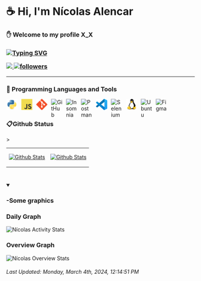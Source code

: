 # ☕ Hi, I'm Nícolas Alencar 

<p align="left">
<h3>✋ Welcome to my profile X_X<h3>
  <a href="https://git.io/typing-svg">
    <img src="https://readme-typing-svg.demolab.com?font=Fira+Code&pause=1000&color=775FF7&random=false&width=550&height=45&lines=A+Graduating+ADS+Studant;An+Systems+Developer+in+continuous+learning;A+cybersecurity+aprentice+in+love+with+pentesting;A+Life+long+studant" alt="Typing SVG" /></a>
</p>


<p align="left">
  <a href="https://www.linkedin.com/in/nícolas-alencar-de-araújo-519344249/" target="_blank">
    <img src="https://img.shields.io/badge/-LinkedIn-%230077B5?style=for-the-badge&logo=linkedin&logoColor=white" target="_blank">
  </a> 

  <a href="https://github.com/Nicolas-A-Araujo?tab=followers">
    <img alt="followers" title="Follow me on Github" src="https://custom-icon-badges.demolab.com/github/followers/Nicolas-A-Araujo?color=673FCF&labelColor=542DB5&style=for-the-badge&logo=person-add&label=Follow&logoColor=white"/>
  </a>
</p>

___

### 📌 Programming Languages and Tools
    
<p >
  <a href="https://python.org/"><img align="left" alt="Python" width="30px" style="padding-right:10px;" src="https://raw.githubusercontent.com/devicons/devicon/master/icons/python/python-original.svg"/></a>
  <a href="https://developer.mozilla.org/en-US/docs/Web/JavaScript"><img align="left" alt="Javascript" width="30px" style="padding-right:10px;" src="https://raw.githubusercontent.com/devicons/devicon/master/icons/javascript/javascript-original.svg"/></a>
  <a href="https://git-scm.com/"><img align="left" alt="Git" width="30px" style="padding-right:10px;" src="https://raw.githubusercontent.com/devicons/devicon/master/icons/git/git-original.svg"/></a>
  <a href="https://github.com/"><img align="left" alt="GitHub" width="30px" style="padding-right:10px;" src="https://user-images.githubusercontent.com/3369400/139447912-e0f43f33-6d9f-45f8-be46-2df5bbc91289.png"/></a>
  <a href="https://www.insomnia.rest/"><img align="left" alt="Insomnia" width="30px" style="padding-right:10px;" src="https://cdn.simpleicons.org/insomnia"/></a>
  <a href="https://www.postman.com/"><img align="left" alt="Postman" width="30px" style="padding-right:10px;" src="https://cdn.simpleicons.org/postman"/></a>
  <a href="https://code.visualstudio.com/"><img align="left" alt="VSCode" width="30px" style="padding-right:10px;" src="https://raw.githubusercontent.com/devicons/devicon/master/icons/vscode/vscode-original.svg"/></a>
  <a href="https://selenium.dev/"><img align="left" alt="Selenium" width="30px" style="padding-right:10px;" src="https://cdn.simpleicons.org/selenium"/></a>
  <a href="https://www.linux.org/"><img align="left" alt="Linux" width="30px" style="padding-right:10px;" src="https://raw.githubusercontent.com/devicons/devicon/master/icons/linux/linux-original.svg"/></a>
  <a href="https://www.ubuntu.com/"><img align="left" alt="Ubuntu" width="30px" style="padding-right:10px;" src="https://cdn.simpleicons.org/ubuntu"/></a>
  <a href="https://www.figma.com/"><img align="left" alt="Figma" width="30px" style="padding-right:10px;" src="https://cdn.simpleicons.org/figma"/></a><br>
</p>

#

### 📋Github Status
<table>
  <tr>
    <td>
      <p align="right">
        <a href="https://github.com/anuraghazra/github-readme-stats">
          <img src="https://github-readme-stats.vercel.app/api?username=nicolas-a-araujo&theme=dark" alt="Github Stats" /></a>
      </p>
    </td>
    <td>
      <p align="right">
        <a href="https://github.com/anuraghazra/github-readme-stats">
          <img src="https://github-readme-streak-stats.herokuapp.com/?user=nicolas-a-araujo&theme=dark&hide_border=false" alt="Github Stats" /></a>
      </p>
    </td>
  ></tr>
</table>

#

<details open>
<summary><h3> -Some graphics<h3></summary>

<h3>Daily Graph</h3>
<img alt="Nícolas Activity Stats" src="https://github-readme-activity-graph.vercel.app/graph/?username=Nicolas-A-Araujo&theme=tokyo-night&hide_border=true"/></a>
<br/>
    
<h3>Overview Graph</h3>
<img alt="Nícolas Overview Stats" src="http://github-profile-summary-cards.vercel.app/api/cards/profile-details?username=Nicolas-A-Araujo&theme=midnight_purple"/></img>
<br>

<!--RECENT_ACTIVITY:last_update-->
<h6>Last Updated: Monday, March 4th, 2024, 12:14:51 PM<h6>
<!--RECENT_ACTIVITY:last_update_end-->
</details>